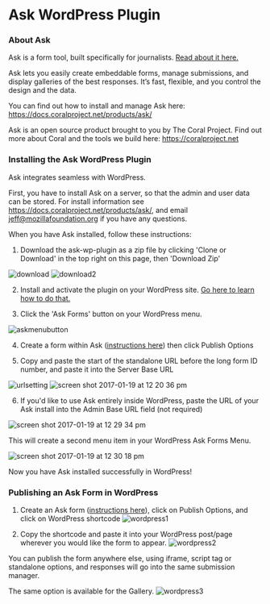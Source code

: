 # Ask WordPress Plugin

### About Ask

Ask is a form tool, built specifically for journalists. [Read about it here.](https://coralproject.net/products/ask.html)

Ask lets you easily create embeddable forms, manage submissions, and display galleries of the best responses. It’s fast, flexible, and you control the design and the data.

You can find out how to install and manage Ask here: https://docs.coralproject.net/products/ask/

Ask is an open source product brought to you by The Coral Project. Find out more about Coral and the tools we build here: https://coralproject.net 


### Installing the Ask WordPress Plugin

Ask integrates seamless with WordPress. 

First, you have to install Ask on a server, so that the admin and user data can be stored. For install information see https://docs.coralproject.net/products/ask/, and email jeff@mozillafoundation.org if you have any questions. 

When you have Ask installed, follow these instructions:

1. Download the ask-wp-plugin as a zip file by clicking 'Clone or Download' in the top right on this page, then 'Download Zip'

  ![download](https://cloud.githubusercontent.com/assets/10014755/22115659/e3316790-de3b-11e6-9ee7-05b2df42826a.png)
  ![download2](https://cloud.githubusercontent.com/assets/10014755/22115662/e51c0c04-de3b-11e6-8642-1a8e846467e3.png)

2. Install and activate the plugin on your WordPress site. [Go here to learn how to do that.](https://codex.wordpress.org/Plugins_Add_New_Screen)

3. Click the 'Ask Forms' button on your WordPress menu.

  ![askmenubutton](https://cloud.githubusercontent.com/assets/10014755/22117783/3ee66a70-de43-11e6-8ff1-b4597cf89bb2.png)

4. Create a form within Ask ([instructions here](https://docs.coralproject.net/products/askuserguide)) then click Publish Options 

5. Copy and paste the start of the standalone URL before the long form ID number, and paste it into the Server Base URL

  ![urlsetting](https://cloud.githubusercontent.com/assets/10014755/22117596/9894fa2e-de42-11e6-8cb1-cef57729feb3.png)
  ![screen shot 2017-01-19 at 12 20 36 pm](https://cloud.githubusercontent.com/assets/10014755/22117676/d7b7a490-de42-11e6-9d26-b789af995f66.png)

6. If you'd like to use Ask entirely inside WordPress, paste the URL of your Ask install into the Admin Base URL field (not required)

  ![screen shot 2017-01-19 at 12 29 34 pm](https://cloud.githubusercontent.com/assets/10014755/22117718/fad39786-de42-11e6-9d40-658ddcc4b215.png)

  This will create a second menu item in your WordPress Ask Forms Menu.

  ![screen shot 2017-01-19 at 12 30 18 pm](https://cloud.githubusercontent.com/assets/10014755/22117789/46904e9e-de43-11e6-912c-2c9d3a8e1220.png)

  Now you have Ask installed successfully in WordPress!

### Publishing an Ask Form in WordPress

1. Create an Ask form ([instructions here](https://docs.coralproject.net/products/askuserguide)), click on Publish Options, and click on WordPress shortcode ![wordpress1](https://cloud.githubusercontent.com/assets/10014755/22442376/2353d13e-e709-11e6-89b0-2f5e6035f666.png)

2. Copy the shortcode and paste it into your WordPress post/page wherever you would like the form to appear. 
![wordpress2](https://cloud.githubusercontent.com/assets/10014755/22442416/495173a0-e709-11e6-82ac-02cbcc19f004.png)


You can publish the form anywhere else, using iframe, script tag or standalone options, and responses will go into the same submission manager.

The same option is available for the Gallery. 
![wordpress3](https://cloud.githubusercontent.com/assets/10014755/22442434/630834f0-e709-11e6-8560-f442587713fa.png)




